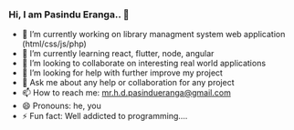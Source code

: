 ### Hi, I am Pasindu Eranga.. 👋

- 🔭 I’m currently working on library managment system web application (html/css/js/php)
- 🌱 I’m currently learning react, flutter, node, angular
- 👯 I’m looking to collaborate on interesting real world applications
- 🤔 I’m looking for help with further improve my project 
- 💬 Ask me about any help or collaboration for any project
- 📫 How to reach me: mr.h.d.pasindueranga@gmail.com
- 😄 Pronouns: he, you
- ⚡ Fun fact: Well addicted to programming....


